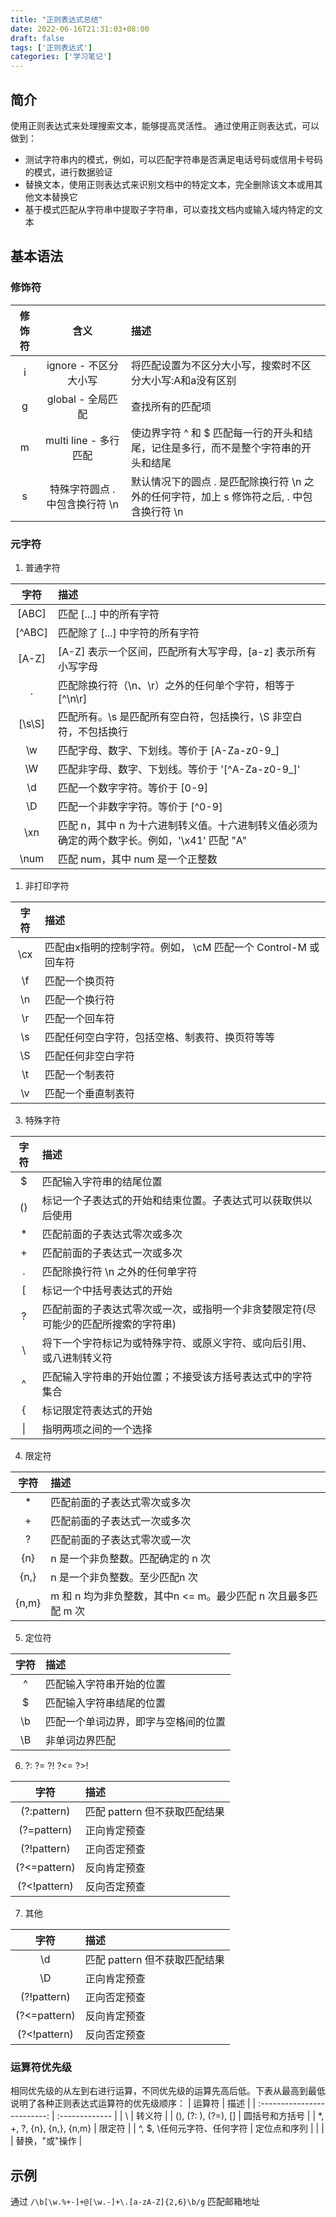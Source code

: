 ```yaml
---
title: "正则表达式总结"
date: 2022-06-16T21:31:03+08:00
draft: false
tags: ['正则表达式']
categories: ['学习笔记']
---
```


## 简介

使用正则表达式来处理搜索文本，能够提高灵活性。
通过使用正则表达式，可以做到：
- 测试字符串内的模式，例如，可以匹配字符串是否满足电话号码或信用卡号码的模式，进行数据验证
- 替换文本，使用正则表达式来识别文档中的特定文本，完全删除该文本或用其他文本替换它
- 基于模式匹配从字符串中提取子字符串，可以查找文档内或输入域内特定的文本

## 基本语法

### 修饰符

| 修饰符 |              含义              | 描述                                                                                      |
| :----: | :----------------------------: | :---------------------------------------------------------------------------------------- |
|   i    |     ignore - 不区分大小写      | 将匹配设置为不区分大小写，搜索时不区分大小写:A和a没有区别                                 |
|   g    |       global - 全局匹配        | 查找所有的匹配项                                                                          |
|   m    |     multi line - 多行匹配      | 使边界字符 ^ 和 $ 匹配每一行的开头和结尾，记住是多行，而不是整个字符串的开头和结尾        |
|   s    | 特殊字符圆点 . 中包含换行符 \n | 默认情况下的圆点 . 是匹配除换行符 \n 之外的任何字符，加上 s 修饰符之后, . 中包含换行符 \n |

### 元字符

1. 普通字符

|  字符  | 描述                                                                                         |
| :----: | :------------------------------------------------------------------------------------------- |
| [ABC]  | 匹配 [...] 中的所有字符                                                                      |
| [^ABC] | 匹配除了 [...] 中字符的所有字符                                                              |
| [A-Z]  | [A-Z] 表示一个区间，匹配所有大写字母，[a-z] 表示所有小写字母                                 |
|   .    | 匹配除换行符（\n、\r）之外的任何单个字符，相等于 [^\n\r]                                     |
| [\s\S] | 匹配所有。\s 是匹配所有空白符，包括换行，\S 非空白符，不包括换行                             |
|   \w   | 匹配字母、数字、下划线。等价于 [A-Za-z0-9_]                                                  |
|   \W   | 匹配非字母、数字、下划线。等价于 '[^A-Za-z0-9_]'                                             |
|   \d   | 匹配一个数字字符。等价于 [0-9]                                                               |
|   \D   | 匹配一个非数字字符。等价于 [^0-9]                                                            |
|  \xn   | 匹配 n，其中 n 为十六进制转义值。十六进制转义值必须为确定的两个数字长。例如，'\x41' 匹配 "A" |
|  \num  | 匹配 num，其中 num 是一个正整数                                                              |

1. 非打印字符

| 字符  | 描述                                                          |
| :---: | :------------------------------------------------------------ |
|  \cx  | 匹配由x指明的控制字符。例如， \cM 匹配一个 Control-M 或回车符 |
|  \f   | 匹配一个换页符                                                |
|  \n   | 匹配一个换行符                                                |
|  \r   | 匹配一个回车符                                                |
|  \s   | 匹配任何空白字符，包括空格、制表符、换页符等等                |
|  \S   | 匹配任何非空白字符                                            |
|  \t   | 匹配一个制表符                                                |
|  \v   | 匹配一个垂直制表符                                            |

3. 特殊字符

| 字符  | 描述                                                                               |
| :---: | :--------------------------------------------------------------------------------- |
|   $   | 匹配输入字符串的结尾位置                                                           |
|  ()   | 标记一个子表达式的开始和结束位置。子表达式可以获取供以后使用                       |
|   *   | 匹配前面的子表达式零次或多次                                                       |
|   +   | 匹配前面的子表达式一次或多次                                                       |
|   .   | 匹配除换行符 \n 之外的任何单字符                                                   |
|   [   | 标记一个中括号表达式的开始                                                         |
|   ?   | 匹配前面的子表达式零次或一次，或指明一个非贪婪限定符(尽可能少的匹配所搜索的字符串) |
|   \   | 将下一个字符标记为或特殊字符、或原义字符、或向后引用、或八进制转义符               |
|   ^   | 匹配输入字符串的开始位置；不接受该方括号表达式中的字符集合                         |
|   {   | 标记限定符表达式的开始                                                             |
|  \|   | 指明两项之间的一个选择                                                             |

4. 限定符

| 字符  | 描述                                                          |
| :---: | :------------------------------------------------------------ |
|   *   | 匹配前面的子表达式零次或多次                                  |
|   +   | 匹配前面的子表达式一次或多次                                  |
|   ?   | 匹配前面的子表达式零次或一次                                  |
|  {n}  | n 是一个非负整数。匹配确定的 n 次                             |
| {n,}  | n 是一个非负整数。至少匹配n 次                                |
| {n,m} | m 和 n 均为非负整数，其中n <= m。最少匹配 n 次且最多匹配 m 次 |

5. 定位符

| 字符  | 描述                                 |
| :---: | :----------------------------------- |
|   ^   | 匹配输入字符串开始的位置             |
|   $   | 匹配输入字符串结尾的位置             |
|  \b   | 匹配一个单词边界，即字与空格间的位置 |
|  \B   | 非单词边界匹配                       |

6. ?: ?= ?! ?<= ?>!

|     字符     | 描述                          |
| :----------: | :---------------------------- |
| (?:pattern)  | 匹配 pattern 但不获取匹配结果 |
| (?=pattern)  | 正向肯定预查                  |
| (?!pattern)  | 正向否定预查                  |
| (?<=pattern) | 反向肯定预查                  |
| (?<!pattern) | 反向否定预查                  |

7. 其他

|     字符     | 描述                          |
| :----------: | :---------------------------- |
|      \d      | 匹配 pattern 但不获取匹配结果 |
|      \D      | 正向肯定预查                  |
| (?!pattern)  | 正向否定预查                  |
| (?<=pattern) | 反向肯定预查                  |
| (?<!pattern) | 反向否定预查                  |

### 运算符优先级

相同优先级的从左到右进行运算，不同优先级的运算先高后低。下表从最高到最低说明了各种正则表达式运算符的优先级顺序：
|           运算符            | 描述           |
| :-------------------------: | :------------- |
|              \              | 转义符         |
|     (), (?: ), (?=), []     | 圆括号和方括号 |
|  *, +, ?, {n}, {n,}, {n,m}  | 限定符         |
| ^, $, \任何元字符、任何字符 | 定位点和序列   |
|             \|              | 替换，"或"操作 |

## 示例

通过 `/\b[\w.%+-]+@[\w.-]+\.[a-zA-Z]{2,6}\b/g` 匹配邮箱地址
